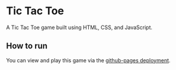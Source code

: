 # Tic Tac Toe
A Tic Tac Toe game built using HTML, CSS, and JavaScript.

## How to run
You can view and play this game via the [github-pages deployment](https://zacheratk.github.io/tic-tac-toe/).
